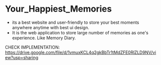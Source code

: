# Your_Happiest_Memories
* its a best website and user-friendly to store your best moments anywhere anytime with best ui design.
* It is the web application to store large number of memories as one's experience. Like Memory Diary.

CHECK IMPLEMENTATION:
https://drive.google.com/file/d/1vmuxKCL4q2gkBbTr1tMdZFE0RlZLD9NV/view?usp=sharing
